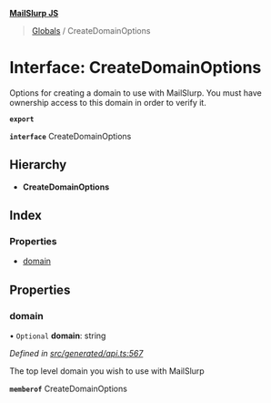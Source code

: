 **[MailSlurp JS](../README.md)**

> [Globals](../README.md) / CreateDomainOptions

# Interface: CreateDomainOptions

Options for creating a domain to use with MailSlurp. You must have ownership access to this domain in order to verify it.

**`export`** 

**`interface`** CreateDomainOptions

## Hierarchy

* **CreateDomainOptions**

## Index

### Properties

* [domain](createdomainoptions.md#domain)

## Properties

### domain

• `Optional` **domain**: string

*Defined in [src/generated/api.ts:567](https://github.com/mailslurp/mailslurp-client/blob/36fa2ad/src/generated/api.ts#L567)*

The top level domain you wish to use with MailSlurp

**`memberof`** CreateDomainOptions
